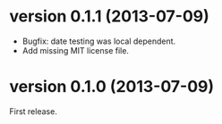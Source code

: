 version 0.1.1  (2013-07-09)
===========================

* Bugfix: date testing was local dependent.
* Add missing MIT license file.


version 0.1.0  (2013-07-09)
===========================

First release.
